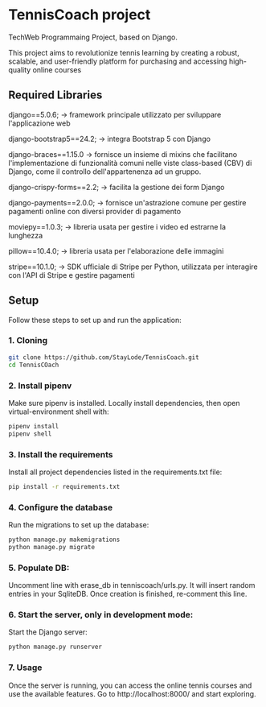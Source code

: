# TennisCoach project

TechWeb Programmaing Project, based on Django.

This project aims to revolutionize tennis learning by creating a robust, scalable, and user-friendly platform for purchasing and accessing high-quality online courses

## Required Libraries

django==5.0.6; -> framework principale utilizzato per sviluppare l'applicazione web

django-bootstrap5==24.2; -> integra Bootstrap 5 con Django

django-braces==1.15.0 -> fornisce un insieme di mixins che facilitano l'implementazione di funzionalità comuni nelle viste class-based (CBV) di Django, come il controllo dell'appartenenza ad un gruppo.

django-crispy-forms==2.2; -> facilita la gestione dei form Django

django-payments==2.0.0; -> fornisce un'astrazione comune per gestire pagamenti online con diversi provider di pagamento

moviepy==1.0.3; -> libreria usata per gestire i video ed estrarne la lunghezza

pillow==10.4.0; -> libreria usata per l'elaborazione delle immagini

stripe==10.1.0; -> SDK ufficiale di Stripe per Python, utilizzata per interagire con l'API di Stripe e gestire pagamenti

## Setup

Follow these steps to set up and run the application:

### 1. Cloning
```bash
git clone https://github.com/StayLode/TennisCoach.git
cd TennisCOach
```
### 2. Install pipenv

Make sure pipenv is installed.
Locally install dependencies, then open virtual-environment shell with:

```bash
pipenv install
pipenv shell
```
### 3. Install the requirements
Install all project dependencies listed in the requirements.txt file:
```bash
pip install -r requirements.txt
```
### 4. Configure the database
Run the migrations to set up the database:
```bash
python manage.py makemigrations
python manage.py migrate
```
### 5. Populate DB:
Uncomment line with erase_db in tenniscoach/urls.py. It will insert random entries in your SqliteDB.
Once creation is finished, re-comment this line.

### 6. Start the server, only in development mode:
Start the Django server:
```bash
python manage.py runserver
```
### 7. Usage
Once the server is running, you can access the online tennis courses and use the available features.
Go to http://localhost:8000/ and start exploring.

